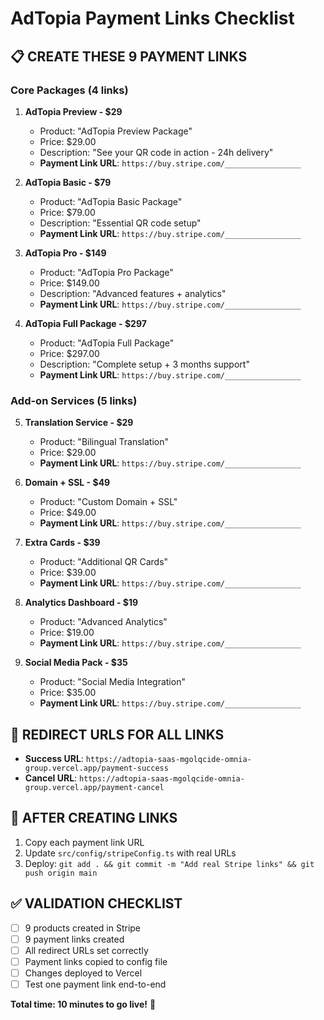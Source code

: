 # AdTopia Payment Links Checklist

## 📋 **CREATE THESE 9 PAYMENT LINKS**

### **Core Packages (4 links)**
1. **AdTopia Preview - $29**
   - Product: "AdTopia Preview Package"
   - Price: $29.00
   - Description: "See your QR code in action - 24h delivery"
   - **Payment Link URL**: `https://buy.stripe.com/_________________`

2. **AdTopia Basic - $79**
   - Product: "AdTopia Basic Package"
   - Price: $79.00
   - Description: "Essential QR code setup"
   - **Payment Link URL**: `https://buy.stripe.com/_________________`

3. **AdTopia Pro - $149**
   - Product: "AdTopia Pro Package"
   - Price: $149.00
   - Description: "Advanced features + analytics"
   - **Payment Link URL**: `https://buy.stripe.com/_________________`

4. **AdTopia Full Package - $297**
   - Product: "AdTopia Full Package"
   - Price: $297.00
   - Description: "Complete setup + 3 months support"
   - **Payment Link URL**: `https://buy.stripe.com/_________________`

### **Add-on Services (5 links)**
5. **Translation Service - $29**
   - Product: "Bilingual Translation"
   - Price: $29.00
   - **Payment Link URL**: `https://buy.stripe.com/_________________`

6. **Domain + SSL - $49**
   - Product: "Custom Domain + SSL"
   - Price: $49.00
   - **Payment Link URL**: `https://buy.stripe.com/_________________`

7. **Extra Cards - $39**
   - Product: "Additional QR Cards"
   - Price: $39.00
   - **Payment Link URL**: `https://buy.stripe.com/_________________`

8. **Analytics Dashboard - $19**
   - Product: "Advanced Analytics"
   - Price: $19.00
   - **Payment Link URL**: `https://buy.stripe.com/_________________`

9. **Social Media Pack - $35**
   - Product: "Social Media Integration"
   - Price: $35.00
   - **Payment Link URL**: `https://buy.stripe.com/_________________`

## 🔧 **REDIRECT URLS FOR ALL LINKS**
- **Success URL**: `https://adtopia-saas-mgolqcide-omnia-group.vercel.app/payment-success`
- **Cancel URL**: `https://adtopia-saas-mgolqcide-omnia-group.vercel.app/payment-cancel`

## 📝 **AFTER CREATING LINKS**
1. Copy each payment link URL
2. Update `src/config/stripeConfig.ts` with real URLs
3. Deploy: `git add . && git commit -m "Add real Stripe links" && git push origin main`

## ✅ **VALIDATION CHECKLIST**
- [ ] 9 products created in Stripe
- [ ] 9 payment links created
- [ ] All redirect URLs set correctly
- [ ] Payment links copied to config file
- [ ] Changes deployed to Vercel
- [ ] Test one payment link end-to-end

**Total time: 10 minutes to go live!** 🚀
